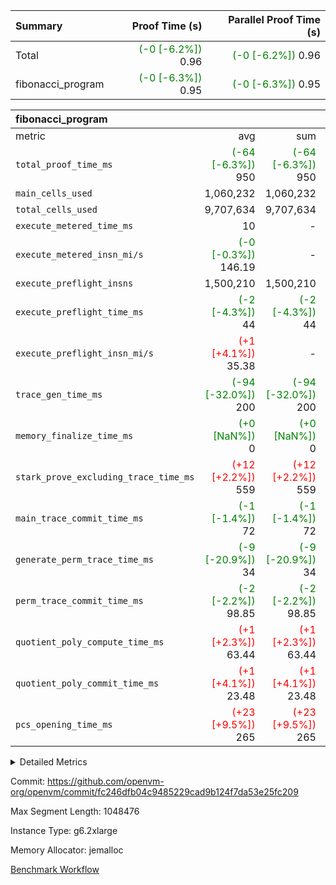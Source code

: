 | Summary | Proof Time (s) | Parallel Proof Time (s) |
|:---|---:|---:|
| Total | <span style='color: green'>(-0 [-6.2%])</span> 0.96 | <span style='color: green'>(-0 [-6.2%])</span> 0.96 |
| fibonacci_program | <span style='color: green'>(-0 [-6.3%])</span> 0.95 | <span style='color: green'>(-0 [-6.3%])</span> 0.95 |


| fibonacci_program |||||
|:---|---:|---:|---:|---:|
|metric|avg|sum|max|min|
| `total_proof_time_ms ` | <span style='color: green'>(-64 [-6.3%])</span> 950 | <span style='color: green'>(-64 [-6.3%])</span> 950 | <span style='color: green'>(-64 [-6.3%])</span> 950 | <span style='color: green'>(-64 [-6.3%])</span> 950 |
| `main_cells_used     ` |  1,060,232 |  1,060,232 |  1,060,232 |  1,060,232 |
| `total_cells_used    ` |  9,707,634 |  9,707,634 |  9,707,634 |  9,707,634 |
| `execute_metered_time_ms` |  10 | -          | -          | -          |
| `execute_metered_insn_mi/s` | <span style='color: green'>(-0 [-0.3%])</span> 146.19 | -          | <span style='color: green'>(-0 [-0.3%])</span> 146.19 | <span style='color: green'>(-0 [-0.3%])</span> 146.19 |
| `execute_preflight_insns` |  1,500,210 |  1,500,210 |  1,500,210 |  1,500,210 |
| `execute_preflight_time_ms` | <span style='color: green'>(-2 [-4.3%])</span> 44 | <span style='color: green'>(-2 [-4.3%])</span> 44 | <span style='color: green'>(-2 [-4.3%])</span> 44 | <span style='color: green'>(-2 [-4.3%])</span> 44 |
| `execute_preflight_insn_mi/s` | <span style='color: red'>(+1 [+4.1%])</span> 35.38 | -          | <span style='color: red'>(+1 [+4.1%])</span> 35.38 | <span style='color: red'>(+1 [+4.1%])</span> 35.38 |
| `trace_gen_time_ms   ` | <span style='color: green'>(-94 [-32.0%])</span> 200 | <span style='color: green'>(-94 [-32.0%])</span> 200 | <span style='color: green'>(-94 [-32.0%])</span> 200 | <span style='color: green'>(-94 [-32.0%])</span> 200 |
| `memory_finalize_time_ms` | <span style='color: green'>(+0 [NaN%])</span> 0 | <span style='color: green'>(+0 [NaN%])</span> 0 | <span style='color: green'>(+0 [NaN%])</span> 0 | <span style='color: green'>(+0 [NaN%])</span> 0 |
| `stark_prove_excluding_trace_time_ms` | <span style='color: red'>(+12 [+2.2%])</span> 559 | <span style='color: red'>(+12 [+2.2%])</span> 559 | <span style='color: red'>(+12 [+2.2%])</span> 559 | <span style='color: red'>(+12 [+2.2%])</span> 559 |
| `main_trace_commit_time_ms` | <span style='color: green'>(-1 [-1.4%])</span> 72 | <span style='color: green'>(-1 [-1.4%])</span> 72 | <span style='color: green'>(-1 [-1.4%])</span> 72 | <span style='color: green'>(-1 [-1.4%])</span> 72 |
| `generate_perm_trace_time_ms` | <span style='color: green'>(-9 [-20.9%])</span> 34 | <span style='color: green'>(-9 [-20.9%])</span> 34 | <span style='color: green'>(-9 [-20.9%])</span> 34 | <span style='color: green'>(-9 [-20.9%])</span> 34 |
| `perm_trace_commit_time_ms` | <span style='color: green'>(-2 [-2.2%])</span> 98.85 | <span style='color: green'>(-2 [-2.2%])</span> 98.85 | <span style='color: green'>(-2 [-2.2%])</span> 98.85 | <span style='color: green'>(-2 [-2.2%])</span> 98.85 |
| `quotient_poly_compute_time_ms` | <span style='color: red'>(+1 [+2.3%])</span> 63.44 | <span style='color: red'>(+1 [+2.3%])</span> 63.44 | <span style='color: red'>(+1 [+2.3%])</span> 63.44 | <span style='color: red'>(+1 [+2.3%])</span> 63.44 |
| `quotient_poly_commit_time_ms` | <span style='color: red'>(+1 [+4.1%])</span> 23.48 | <span style='color: red'>(+1 [+4.1%])</span> 23.48 | <span style='color: red'>(+1 [+4.1%])</span> 23.48 | <span style='color: red'>(+1 [+4.1%])</span> 23.48 |
| `pcs_opening_time_ms ` | <span style='color: red'>(+23 [+9.5%])</span> 265 | <span style='color: red'>(+23 [+9.5%])</span> 265 | <span style='color: red'>(+23 [+9.5%])</span> 265 | <span style='color: red'>(+23 [+9.5%])</span> 265 |



<details>
<summary>Detailed Metrics</summary>

|  | memory_to_vec_partition_time_ms | keygen_time_ms | app proof_time_ms |
| --- | --- | --- |
|  | 75 | 324 | 1,137 | 

| group | prove_segment_time_ms | memory_to_vec_partition_time_ms | fri.log_blowup | execute_metered_time_ms | execute_metered_insns | execute_metered_insn_mi/s | compute_user_public_values_proof_time_ms |
| --- | --- | --- | --- | --- | --- | --- | --- |
| fibonacci_program | 950 | 64 | 1 | 10 | 1,500,210 | 146.19 | 163 | 

| group | air_name | quotient_deg | interactions | constraints |
| --- | --- | --- | --- | --- |
| fibonacci_program | AccessAdapterAir<16> | 2 | 5 | 12 | 
| fibonacci_program | AccessAdapterAir<2> | 2 | 5 | 12 | 
| fibonacci_program | AccessAdapterAir<32> | 2 | 5 | 12 | 
| fibonacci_program | AccessAdapterAir<4> | 2 | 5 | 12 | 
| fibonacci_program | AccessAdapterAir<8> | 2 | 5 | 12 | 
| fibonacci_program | BitwiseOperationLookupAir<8> | 2 | 2 | 4 | 
| fibonacci_program | MemoryMerkleAir<8> | 2 | 4 | 39 | 
| fibonacci_program | PersistentBoundaryAir<8> | 2 | 3 | 7 | 
| fibonacci_program | PhantomAir | 2 | 3 | 5 | 
| fibonacci_program | Poseidon2PeripheryAir<BabyBearParameters>, 1> | 2 | 1 | 286 | 
| fibonacci_program | ProgramAir | 1 | 1 | 4 | 
| fibonacci_program | RangeTupleCheckerAir<2> | 1 | 1 | 4 | 
| fibonacci_program | Rv32HintStoreAir | 2 | 18 | 28 | 
| fibonacci_program | VariableRangeCheckerAir | 1 | 1 | 4 | 
| fibonacci_program | VmAirWrapper<Rv32BaseAluAdapterAir, BaseAluCoreAir<4, 8> | 2 | 20 | 37 | 
| fibonacci_program | VmAirWrapper<Rv32BaseAluAdapterAir, LessThanCoreAir<4, 8> | 2 | 18 | 40 | 
| fibonacci_program | VmAirWrapper<Rv32BaseAluAdapterAir, ShiftCoreAir<4, 8> | 2 | 24 | 91 | 
| fibonacci_program | VmAirWrapper<Rv32BranchAdapterAir, BranchEqualCoreAir<4> | 2 | 11 | 20 | 
| fibonacci_program | VmAirWrapper<Rv32BranchAdapterAir, BranchLessThanCoreAir<4, 8> | 2 | 13 | 35 | 
| fibonacci_program | VmAirWrapper<Rv32CondRdWriteAdapterAir, Rv32JalLuiCoreAir> | 2 | 10 | 18 | 
| fibonacci_program | VmAirWrapper<Rv32JalrAdapterAir, Rv32JalrCoreAir> | 2 | 16 | 20 | 
| fibonacci_program | VmAirWrapper<Rv32LoadStoreAdapterAir, LoadSignExtendCoreAir<4, 8> | 2 | 18 | 33 | 
| fibonacci_program | VmAirWrapper<Rv32LoadStoreAdapterAir, LoadStoreCoreAir<4> | 2 | 17 | 40 | 
| fibonacci_program | VmAirWrapper<Rv32MultAdapterAir, DivRemCoreAir<4, 8> | 2 | 25 | 84 | 
| fibonacci_program | VmAirWrapper<Rv32MultAdapterAir, MulHCoreAir<4, 8> | 2 | 24 | 31 | 
| fibonacci_program | VmAirWrapper<Rv32MultAdapterAir, MultiplicationCoreAir<4, 8> | 2 | 19 | 19 | 
| fibonacci_program | VmAirWrapper<Rv32RdWriteAdapterAir, Rv32AuipcCoreAir> | 2 | 12 | 14 | 
| fibonacci_program | VmConnectorAir | 2 | 5 | 11 | 

| group | air_name | segment | rows | prep_cols | perm_cols | main_cols | cells |
| --- | --- | --- | --- | --- | --- | --- | --- |
| fibonacci_program | AccessAdapterAir<8> | 0 | 128 |  | 16 | 17 | 4,224 | 
| fibonacci_program | BitwiseOperationLookupAir<8> | 0 | 65,536 | 3 | 8 | 2 | 655,360 | 
| fibonacci_program | MemoryMerkleAir<8> | 0 | 512 |  | 16 | 32 | 24,576 | 
| fibonacci_program | PersistentBoundaryAir<8> | 0 | 128 |  | 12 | 20 | 4,096 | 
| fibonacci_program | PhantomAir | 0 | 1 |  | 12 | 6 | 18 | 
| fibonacci_program | Poseidon2PeripheryAir<BabyBearParameters>, 1> | 0 | 256 |  | 8 | 300 | 78,848 | 
| fibonacci_program | ProgramAir | 0 | 8,192 |  | 8 | 10 | 147,456 | 
| fibonacci_program | RangeTupleCheckerAir<2> | 0 | 524,288 | 2 | 8 | 1 | 4,718,592 | 
| fibonacci_program | Rv32HintStoreAir | 0 | 4 |  | 44 | 32 | 304 | 
| fibonacci_program | VariableRangeCheckerAir | 0 | 262,144 | 2 | 8 | 1 | 2,359,296 | 
| fibonacci_program | VmAirWrapper<Rv32BaseAluAdapterAir, BaseAluCoreAir<4, 8> | 0 | 1,048,576 |  | 52 | 36 | 92,274,688 | 
| fibonacci_program | VmAirWrapper<Rv32BaseAluAdapterAir, LessThanCoreAir<4, 8> | 0 | 524,288 |  | 40 | 37 | 40,370,176 | 
| fibonacci_program | VmAirWrapper<Rv32BranchAdapterAir, BranchEqualCoreAir<4> | 0 | 262,144 |  | 28 | 26 | 14,155,776 | 
| fibonacci_program | VmAirWrapper<Rv32BranchAdapterAir, BranchLessThanCoreAir<4, 8> | 0 | 8 |  | 32 | 32 | 512 | 
| fibonacci_program | VmAirWrapper<Rv32CondRdWriteAdapterAir, Rv32JalLuiCoreAir> | 0 | 131,072 |  | 28 | 18 | 6,029,312 | 
| fibonacci_program | VmAirWrapper<Rv32JalrAdapterAir, Rv32JalrCoreAir> | 0 | 16 |  | 36 | 28 | 1,024 | 
| fibonacci_program | VmAirWrapper<Rv32LoadStoreAdapterAir, LoadStoreCoreAir<4> | 0 | 128 |  | 52 | 41 | 11,904 | 
| fibonacci_program | VmAirWrapper<Rv32RdWriteAdapterAir, Rv32AuipcCoreAir> | 0 | 16 |  | 28 | 20 | 768 | 
| fibonacci_program | VmConnectorAir | 0 | 2 | 1 | 16 | 5 | 42 | 

| group | segment | trace_gen_time_ms | total_proof_time_ms | total_cells_used | total_cells | system_trace_gen_time_ms | stark_prove_excluding_trace_time_ms | single_trace_gen_time_ms | quotient_poly_compute_time_ms | quotient_poly_commit_time_ms | query phase_time_ms | perm_trace_commit_time_ms | pcs_opening_time_ms | partially_prove_time_ms | open_time_ms | memory_finalize_time_ms | main_trace_commit_time_ms | main_cells_used | generate_perm_trace_time_ms | execute_preflight_time_ms | execute_preflight_insns | execute_preflight_insn_mi/s | evaluate matrix_time_ms | eval_and_commit_quotient_time_ms | build fri inputs_time_ms | OpeningProverGpu::open_time_ms |
| --- | --- | --- | --- | --- | --- | --- | --- | --- | --- | --- | --- | --- | --- | --- | --- | --- | --- | --- | --- | --- | --- | --- | --- | --- | --- | --- |
| fibonacci_program | 0 | 200 | 950 | 9,707,634 | 160,836,972 | 200 | 559 | 0 | 63.44 | 23.48 | 5 | 98.85 | 265 | 133 | 264 | 0 | 72 | 1,060,232 | 34 | 44 | 1,500,210 | 35.38 | 19 | 87 | 1 | 264 | 

| group | segment | trace_height_constraint | weighted_sum | threshold |
| --- | --- | --- | --- | --- |
| fibonacci_program | 0 | 0 | 3,932,510 | 2,013,265,921 | 
| fibonacci_program | 0 | 1 | 10,749,336 | 2,013,265,921 | 
| fibonacci_program | 0 | 2 | 1,966,255 | 2,013,265,921 | 
| fibonacci_program | 0 | 3 | 10,749,404 | 2,013,265,921 | 
| fibonacci_program | 0 | 4 | 1,664 | 2,013,265,921 | 
| fibonacci_program | 0 | 5 | 640 | 2,013,265,921 | 
| fibonacci_program | 0 | 6 | 7,209,084 | 2,013,265,921 | 
| fibonacci_program | 0 | 7 |  | 2,013,265,921 | 
| fibonacci_program | 0 | 8 | 35,534,845 | 2,013,265,921 | 

</details>


Commit: https://github.com/openvm-org/openvm/commit/fc246dfb04c9485229cad9b124f7da53e25fc209

Max Segment Length: 1048476

Instance Type: g6.2xlarge

Memory Allocator: jemalloc

[Benchmark Workflow](https://github.com/openvm-org/openvm/actions/runs/17643588198)
